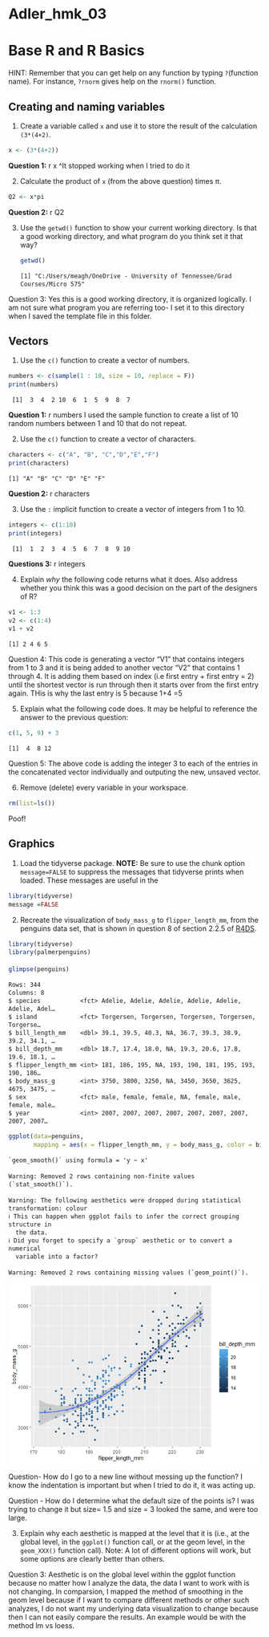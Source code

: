 # Adler_hmk_03

# Base R and R Basics

HINT: Remember that you can get help on any function by typing
`?`(function name). For instance, `?rnorm` gives help on the `rnorm()`
function.

## Creating and naming variables

1.  Create a variable called `x` and use it to store the result of the
    calculation `(3*(4+2)`.

``` r
x <- (3*(4+2))
```

**Question 1:** r x ^It stopped working when I tried to do it

2.  Calculate the product of `x` (from the above question) times π.

``` r
Q2 <- x*pi
```

**Question 2:** r Q2

3.  Use the `getwd()` function to show your current working directory.
    Is that a good working directory, and what program do you think set
    it that way?

    ``` r
    getwd()
    ```

        [1] "C:/Users/meagh/OneDrive - University of Tennessee/Grad Courses/Micro 575"

Question 3: Yes this is a good working directory, it is organized
logically. I am not sure what program you are referring too- I set it to
this directory when I saved the template file in this folder.

## Vectors

1.  Use the `c()` function to create a vector of numbers.

``` r
numbers <- c(sample(1 : 10, size = 10, replace = F)) 
print(numbers)
```

     [1]  3  4  2 10  6  1  5  9  8  7

**Question 1:** r numbers I used the sample function to create a list of
10 random numbers between 1 and 10 that do not repeat.

2.  Use the `c()` function to create a vector of characters.

``` r
characters <- c("A", "B", "C","D","E","F")
print(characters)
```

    [1] "A" "B" "C" "D" "E" "F"

**Question 2:** r characters

3.  Use the `:` implicit function to create a vector of integers from 1
    to 10.

``` r
integers <- c(1:10)
print(integers)
```

     [1]  1  2  3  4  5  6  7  8  9 10

**Questions 3:** r integers

4.  Explain *why* the following code returns what it does. Also address
    whether you think this was a good decision on the part of the
    designers of R?

``` r
v1 <- 1:3
v2 <- c(1:4)
v1 + v2
```

    [1] 2 4 6 5

Question 4: This code is generating a vector “V1” that contains integers
from 1 to 3 and it is being added to another vector “V2” that contains 1
through 4. It is adding them based on index (i.e first entry + first
entry = 2) until the shortest vector is run through then it starts over
from the first entry again. THis is why the last entry is 5 because 1+4
=5

5.  Explain what the following code does. It may be helpful to reference
    the answer to the previous question:

``` r
c(1, 5, 9) + 3
```

    [1]  4  8 12

Question 5: The above code is adding the integer 3 to each of the
entries in the concatenated vector individually and outputing the new,
unsaved vector.

6.  Remove (delete) every variable in your workspace.

``` r
rm(list=ls())
```

Poof!

## Graphics

1.  Load the tidyverse package. **NOTE:** Be sure to use the chunk
    option `message=FALSE` to suppress the messages that tidyverse
    prints when loaded. These messages are useful in the

``` r
library(tidyverse)
message =FALSE
```

2.  Recreate the visualization of `body_mass_g` to `flipper_length_mm`,
    from the penguins data set, that is shown in question 8 of section
    2.2.5 of [R4DS](https://r4ds.hadley.nz/data-visualize).

``` r
library(tidyverse)
library(palmerpenguins)

glimpse(penguins)
```

    Rows: 344
    Columns: 8
    $ species           <fct> Adelie, Adelie, Adelie, Adelie, Adelie, Adelie, Adel…
    $ island            <fct> Torgersen, Torgersen, Torgersen, Torgersen, Torgerse…
    $ bill_length_mm    <dbl> 39.1, 39.5, 40.3, NA, 36.7, 39.3, 38.9, 39.2, 34.1, …
    $ bill_depth_mm     <dbl> 18.7, 17.4, 18.0, NA, 19.3, 20.6, 17.8, 19.6, 18.1, …
    $ flipper_length_mm <int> 181, 186, 195, NA, 193, 190, 181, 195, 193, 190, 186…
    $ body_mass_g       <int> 3750, 3800, 3250, NA, 3450, 3650, 3625, 4675, 3475, …
    $ sex               <fct> male, female, female, NA, female, male, female, male…
    $ year              <int> 2007, 2007, 2007, 2007, 2007, 2007, 2007, 2007, 2007…

``` r
ggplot(data=penguins, 
       mapping = aes(x = flipper_length_mm, y = body_mass_g, color = bill_depth_mm)) + geom_point() + geom_smooth(method ="loess")
```

    `geom_smooth()` using formula = 'y ~ x'

    Warning: Removed 2 rows containing non-finite values (`stat_smooth()`).

    Warning: The following aesthetics were dropped during statistical transformation: colour
    ℹ This can happen when ggplot fails to infer the correct grouping structure in
      the data.
    ℹ Did you forget to specify a `group` aesthetic or to convert a numerical
      variable into a factor?

    Warning: Removed 2 rows containing missing values (`geom_point()`).

![](hmk_03_template_files/figure-commonmark/unnamed-chunk-11-1.png)

Question- How do I go to a new line without messing up the function? I
know the indentation is important but when I tried to do it, it was
acting up.

Question - How do I determine what the default size of the points is? I
was trying to change it but size= 1.5 and size = 3 looked the same, and
were too large.

3.  Explain why each aesthetic is mapped at the level that it is (i.e.,
    at the global level, in the `ggplot()` function call, or at the geom
    level, in the `geom_XXX()` function call). Note: A lot of different
    options will work, but some options are clearly better than others.

Question 3: Aesthetic is on the global level within the ggplot function
because no matter how I analyze the data, the data I want to work with
is not changing. In comparsion, I mapped the method of smoothing in the
geom level because if I want to compare different methods or other such
analyzes, I do not want my underlying data visualization to change
because then I can not easily compare the results. An example would be
with the method lm vs loess.
